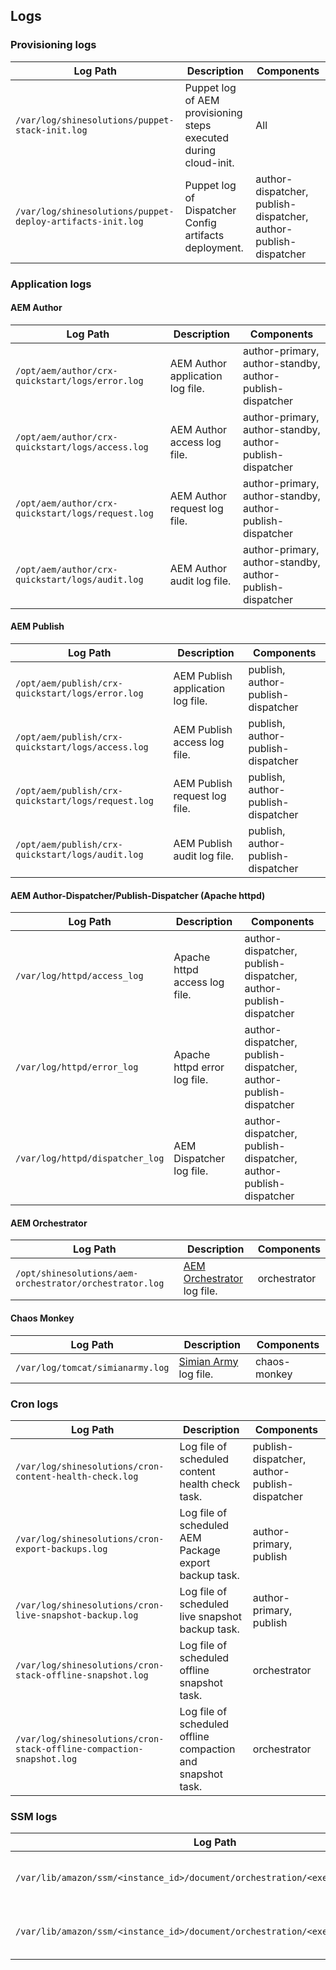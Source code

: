 Logs
----

### Provisioning logs

| Log Path | Description | Components |
|----------|-------------|------------|
| `/var/log/shinesolutions/puppet-stack-init.log` | Puppet log of AEM provisioning steps executed during cloud-init. | All |
| `/var/log/shinesolutions/puppet-deploy-artifacts-init.log` | Puppet log of Dispatcher Config artifacts deployment. | author-dispatcher, publish-dispatcher, author-publish-dispatcher |

### Application logs

#### AEM Author

| Log Path | Description | Components |
|----------|-------------|------------|
| `/opt/aem/author/crx-quickstart/logs/error.log` | AEM Author application log file. | author-primary, author-standby, author-publish-dispatcher |
| `/opt/aem/author/crx-quickstart/logs/access.log` | AEM Author access log file. | author-primary, author-standby, author-publish-dispatcher |
| `/opt/aem/author/crx-quickstart/logs/request.log` | AEM Author request log file. | author-primary, author-standby, author-publish-dispatcher |
| `/opt/aem/author/crx-quickstart/logs/audit.log` | AEM Author audit log file. | author-primary, author-standby, author-publish-dispatcher |

#### AEM Publish

| Log Path | Description | Components |
|----------|-------------|------------|
| `/opt/aem/publish/crx-quickstart/logs/error.log` | AEM Publish application log file. | publish, author-publish-dispatcher |
| `/opt/aem/publish/crx-quickstart/logs/access.log` | AEM Publish access log file. | publish, author-publish-dispatcher |
| `/opt/aem/publish/crx-quickstart/logs/request.log` | AEM Publish request log file. | publish, author-publish-dispatcher |
| `/opt/aem/publish/crx-quickstart/logs/audit.log` | AEM Publish audit log file. | publish, author-publish-dispatcher |

#### AEM Author-Dispatcher/Publish-Dispatcher (Apache httpd)

| Log Path | Description | Components |
|----------|-------------|------------|
| `/var/log/httpd/access_log` | Apache httpd access log file. | author-dispatcher, publish-dispatcher, author-publish-dispatcher |
| `/var/log/httpd/error_log` | Apache httpd error log file. | author-dispatcher, publish-dispatcher, author-publish-dispatcher |
| `/var/log/httpd/dispatcher_log` | AEM Dispatcher log file. | author-dispatcher, publish-dispatcher, author-publish-dispatcher |

#### AEM Orchestrator

| Log Path | Description | Components |
|----------|-------------|------------|
| `/opt/shinesolutions/aem-orchestrator/orchestrator.log` | [AEM Orchestrator](https://github.com/shinesolutions/aem-orchestrator) log file. | orchestrator |

#### Chaos Monkey

| Log Path | Description | Components |
|----------|-------------|------------|
| `/var/log/tomcat/simianarmy.log` | [Simian Army](https://medium.com/netflix-techblog/the-netflix-simian-army-16e57fbab116) log file. | chaos-monkey |

### Cron logs

| Log Path | Description | Components |
|----------|-------------|------------|
| `/var/log/shinesolutions/cron-content-health-check.log` | Log file of scheduled content health check task. | publish-dispatcher, author-publish-dispatcher |
| `/var/log/shinesolutions/cron-export-backups.log` | Log file of scheduled AEM Package export backup task. | author-primary, publish |
| `/var/log/shinesolutions/cron-live-snapshot-backup.log` | Log file of scheduled live snapshot backup task. | author-primary, publish |
| `/var/log/shinesolutions/cron-stack-offline-snapshot.log` | Log file of scheduled offline snapshot task. | orchestrator |
| `/var/log/shinesolutions/cron-stack-offline-compaction-snapshot.log` | Log file of scheduled offline compaction and snapshot task. | orchestrator |

### SSM logs

| Log Path | Description | Components |
|----------|-------------|------------|
| `/var/lib/amazon/ssm/<instance_id>/document/orchestration/<execution_id>/stdout` | SSM standard output log file. | All |
| `/var/lib/amazon/ssm/<instance_id>/document/orchestration/<execution_id>/stderr` | SSM standard error log file. | All |
